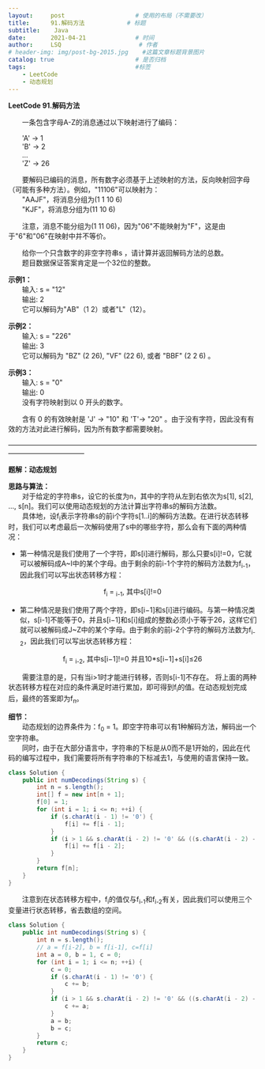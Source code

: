 ```yaml
---
layout:     post                    # 使用的布局（不需要改）
title:      91.解码方法            # 标题 
subtitle:    Java
date:       2021-04-21              # 时间
author:     LSQ                      # 作者
# header-img: img/post-bg-2015.jpg    #这篇文章标题背景图片
catalog: true                       # 是否归档
tags:                               #标签
    - LeetCode
    - 动态规划
---
```



**LeetCode 91.解码方法**  
  
&emsp;&emsp;一条包含字母A-Z的消息通过以下映射进行了编码： 

&emsp;&emsp;'A' -> 1  
&emsp;&emsp;'B' -> 2  
&emsp;&emsp;...  
&emsp;&emsp;'Z' -> 26  

&emsp;&emsp;要解码已编码的消息，所有数字必须基于上述映射的方法，反向映射回字母（可能有多种方法）。例如，"11106"可以映射为：  
&emsp;&emsp;"AAJF"，将消息分组为(1 1 10 6)  
&emsp;&emsp;"KJF"，将消息分组为(11 10 6)  

&emsp;&emsp;注意，消息不能分组为(1 11 06)，因为"06"不能映射为"F"，这是由于"6"和"06"在映射中并不等价。  

&emsp;&emsp;给你一个只含数字的非空字符串s ，请计算并返回解码方法的总数。  
&emsp;&emsp;题目数据保证答案肯定是一个32位的整数。   

**示例1：**  
&emsp;&emsp;输入: s = "12"  
&emsp;&emsp;输出: 2  
&emsp;&emsp;它可以解码为"AB"（1 2）或者"L"（12）。  

**示例2：**  
&emsp;&emsp;输入: s = "226"  
&emsp;&emsp;输出: 3  
&emsp;&emsp;它可以解码为 "BZ" (2 26), "VF" (22 6), 或者 "BBF" (2 2 6) 。  

**示例3：**  
&emsp;&emsp;输入: s = "0"  
&emsp;&emsp;输出: 0  
&emsp;&emsp;没有字符映射到以 0 开头的数字。

&emsp;&emsp;含有 0 的有效映射是 'J' -> "10" 和 'T'-> "20" 。由于没有字符，因此没有有效的方法对此进行解码，因为所有数字都需要映射。    

———————————————————————————————————————————————

**题解：动态规划**  

**思路与算法：**  
&emsp;&emsp;对于给定的字符串s，设它的长度为n，其中的字符从左到右依次为s[1], s[2], ..., s[n]。我们可以使用动态规划的方法计算出字符串s的解码方法数。  
&emsp;&emsp;具体地，设f<sub>i</sub>表示字符串s的前i个字符s[1..i]的解码方法数。在进行状态转移时，我们可以考虑最后一次解码使用了s中的哪些字符，那么会有下面的两种情况：  
* 第一种情况是我们使用了一个字符，即s[i]进行解码，那么只要s[i]!=0，它就可以被解码成A~I中的某个字母。由于剩余的前i-1个字符的解码方法数为f<sub>i-1</sub>，因此我们可以写出状态转移方程：
<center>f<sub>i</sub> = <sub>i-1</sub>, 其中s[i]!=0</center>

* 第二种情况是我们使用了两个字符，即s[i−1]和s[i]进行编码。与第一种情况类似，s[i-1]不能等于0，并且s[i−1]和s[i]组成的整数必须小于等于26，这样它们就可以被解码成J~Z中的某个字母。由于剩余的前i-2个字符的解码方法数为f<sub>i-2</sub>，因此我们可以写出状态转移方程：
<center>f<sub>i</sub> = <sub>i-2</sub>, 其中s[i−1]!=0 并且10*s[i−1]+s[i]≤26</center> 

&emsp;&emsp;需要注意的是，只有当i>1时才能进行转移，否则s[i-1]不存在。
将上面的两种状态转移方程在对应的条件满足时进行累加，即可得到f<sub>i</sub>的值。在动态规划完成后，最终的答案即为f<sub>n</sub>。  

**细节：**  
&emsp;&emsp;动态规划的边界条件为：f<sub>0</sub> = 1。即空字符串可以有1种解码方法，解码出一个空字符串。  
&emsp;&emsp;同时，由于在大部分语言中，字符串的下标是从0而不是1开始的，因此在代码的编写过程中，我们需要将所有字符串的下标减去1，与使用的语言保持一致。

```java
class Solution {
    public int numDecodings(String s) {
        int n = s.length();
        int[] f = new int[n + 1];
        f[0] = 1;
        for (int i = 1; i <= n; ++i) {
            if (s.charAt(i - 1) != '0') {
                f[i] += f[i - 1];
            }
            if (i > 1 && s.charAt(i - 2) != '0' && ((s.charAt(i - 2) - '0') * 10 + (s.charAt(i - 1) - '0') <= 26)) {
                f[i] += f[i - 2];
            }
        }
        return f[n];
    }
}
```

&emsp;&emsp;注意到在状态转移方程中，f<sub>i</sub>的值仅与f<sub>i-1</sub>和f<sub>i-2</sub>有关，因此我们可以使用三个变量进行状态转移，省去数组的空间。

```java
class Solution {
    public int numDecodings(String s) {
        int n = s.length();
        // a = f[i-2], b = f[i-1], c=f[i]
        int a = 0, b = 1, c = 0;
        for (int i = 1; i <= n; ++i) {
            c = 0;
            if (s.charAt(i - 1) != '0') {
                c += b;
            }
            if (i > 1 && s.charAt(i - 2) != '0' && ((s.charAt(i - 2) - '0') * 10 + (s.charAt(i - 1) - '0') <= 26)) {
                c += a;
            }
            a = b;
            b = c;
        }
        return c;
    }
}
```
